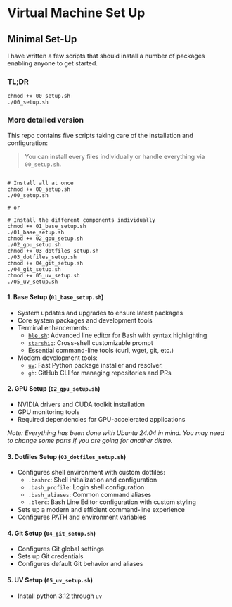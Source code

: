 # Virtual Machine Set Up

## Minimal Set-Up

I have written a few scripts that should install a number of packages enabling anyone to get started.

### TL;DR

```shell
chmod +x 00_setup.sh
./00_setup.sh
```

### More detailed version

This repo contains five scripts taking care of the installation and configuration:

> You can install every files individually or handle everything via `00_setup.sh`.

```shell

# Install all at once
chmod +x 00_setup.sh
./00_setup.sh

# or

# Install the different components individually
chmod +x 01_base_setup.sh
./01_base_setup.sh
chmod +x 02_gpu_setup.sh
./02_gpu_setup.sh
chmod +x 03_dotfiles_setup.sh
./03_dotfiles_setup.sh
chmod +x 04_git_setup.sh
./04_git_setup.sh
chmod +x 05_uv_setup.sh
./05_uv_setup.sh

```

#### 1. Base Setup (`01_base_setup.sh`)
- System updates and upgrades to ensure latest packages
- Core system packages and development tools
- Terminal enhancements:
  - [`ble.sh`](https://github.com/akinomyoga/ble.sh): Advanced line editor for Bash with syntax highlighting
  - [`starship`](https://starship.rs/): Cross-shell customizable prompt
  - Essential command-line tools (curl, wget, git, etc.)
- Modern development tools:
  - [`uv`](https://docs.astral.sh/uv/): Fast Python package installer and resolver.
  - `gh`: GitHub CLI for managing repositories and PRs

#### 2. GPU Setup (`02_gpu_setup.sh`)
- NVIDIA drivers and CUDA toolkit installation
- GPU monitoring tools
- Required dependencies for GPU-accelerated applications

*Note: Everything has been done with Ubuntu 24.04 in mind. You may need to change some parts if you are going for another distro.*

#### 3. Dotfiles Setup (`03_dotfiles_setup.sh`)
- Configures shell environment with custom dotfiles:
  - `.bashrc`: Shell initialization and configuration
  - `.bash_profile`: Login shell configuration
  - `.bash_aliases`: Common command aliases
  - `.blerc`: Bash Line Editor configuration with custom styling
- Sets up a modern and efficient command-line experience
- Configures PATH and environment variables

#### 4. Git Setup (`04_git_setup.sh`)
- Configures Git global settings
- Sets up Git credentials
- Configures default Git behavior and aliases

#### 5. UV Setup (`05_uv_setup.sh`)
- Install python 3.12 through `uv`